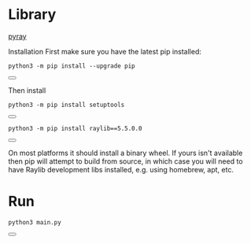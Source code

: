 # Library
[pyray](https://github.com/electronstudio/raylib-python-cffi)

Installation
First make sure you have the latest pip installed:

<div class="code-box">
  <pre><code>python3 -m pip install --upgrade pip</code></pre>
  <button onclick="copyCode(this)"></button>
</div>

Then install

<div class="code-box">
  <pre><code>python3 -m pip install setuptools</code></pre>
  <button onclick="copyCode(this)"></button>
</div>

<div class="code-box">
  <pre><code>python3 -m pip install raylib==5.5.0.0</code></pre>
  <button onclick="copyCode(this)"></button>
</div>

On most platforms it should install a binary wheel. If yours isn't available then pip will attempt to build from source, in which case you will need to have Raylib development libs installed, e.g. using homebrew, apt, etc.

# Run

<div class="code-box">
  <pre><code>python3 main.py</code></pre>
  <button onclick="copyCode(this)"></button>
</div>

